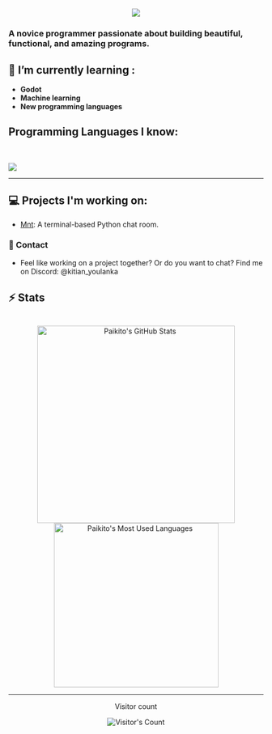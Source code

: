 <h1 align="center">
    <img src="https://readme-typing-svg.herokuapp.com/?font=Inter&size=48&center=true&vCenter=true&width=500&height=70&color=5c459e&duration=4000&lines=Hi+There!+👋;+I'm+Paikito+!;" />
</h1>

### A novice programmer passionate about building beautiful, functional, and amazing programs.

## 🌱 I’m currently learning :
- **Godot**
- **Machine learning**
- **New programming languages**


## Programming Languages I know:
<br>

<p>
  <img src="https://skillicons.dev/icons?i=python" />
</p>

<hr>

## 💻 Projects I'm working on:
- [Mnt](https://github.com/Fire-Frog-Fuel/mnt): A terminal-based Python chat room.

### 💬 Contact
- Feel like working on a project together? Or do you want to chat? Find me on Discord:
   @kitian_youlanka


## ⚡️ Stats

<br>

<div align=center>
  <img width=390 src="https://github-readme-stats.vercel.app/api?username=Fire-Frog-Fuel&theme=transparent&count_private=true&show_icons=true&rank_icon=github&locale=en" alt="Paikito's GitHub Stats" />
  <img width=325 src="https://github-readme-stats.vercel.app/api/top-langs?username=Fire-Frog-Fuel&theme=transparent&layout=donut&hide=css&langs_count=8&border_radius=10&show_icons=true&locale=en" alt="Paikito's Most Used Languages" />
</div>

<hr>

<div align="center"> 
  <p>Visitor count</p>
  <img src="https://profile-counter.glitch.me/{Fire-Frog-Fuel}/count.svg" alt="Visitor's Count" />
</div>

<!--


- 🔭 I’m currently working on ...
- 🌱 I’m currently learning ...
- 👯 I’m looking to collaborate on ...
- 🤔 I’m looking for help with ...
- 💬 Ask me about ...
- 📫 How to reach me: ...
- 😄 Pronouns: ...
- ⚡ Fun fact: ...
-->
